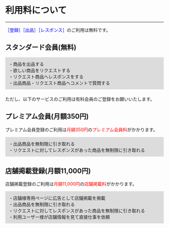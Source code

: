 <h1>利用料について</h1>
<hr>
<font color="#0000ff">［登録］［出品］［レスポンス］</font>のご利用は無料です。
<h2> <b>スタンダード会員(無料)</b> </h2>

<div style="padding: 10px; margin-bottom: 20px; border: 1px solid #dcdcdc; background-color: #dcdcdc;">
・商品を出品する<br>
・欲しい商品をリクエストする<br>
・リクエスト商品へレスポンスをする<br>
・出品商品・リクエスト商品へコメントで質問する
</div>
ただし、以下のサービスのご利用は有料会員のご登録をお願いいたします。

<h2> <b>プレミアム会員(月額350円)</b> </h2>

プレミアム会員登録のご利用は<font color="#ff0000">月額350円</font>の<font color="#ff0000">プレミアム会員料</font>がかかります。
<div style="padding: 10px; margin-bottom: 20px; border: 1px solid #dcdcdc; background-color: #dcdcdc;">
・出品商品を無制限に引き取れる<br>
・リクエストに対してレスポンスがあった商品を無制限に引き取れる
</div>

<h2> <b>店舗掲載登録(月額11,000円)</b> </h2>

店舗掲載登録のご利用は<font color="#ff0000">月額11,000円</font>の<font color="#ff0000">店舗掲載料</font>がかかります。
<div style="padding: 10px; margin-bottom: 20px; border: 1px solid #dcdcdc; background-color: #dcdcdc;">
・店舗様専用ページに広告として店舗掲載を掲載<br>
・出品商品を無制限に引き取れる<br>
・リクエストに対してレスポンスがあった商品を無制限に引き取れる<br>
・利用ユーザー様が店舗情報を見て直接仕事を依頼
</div>